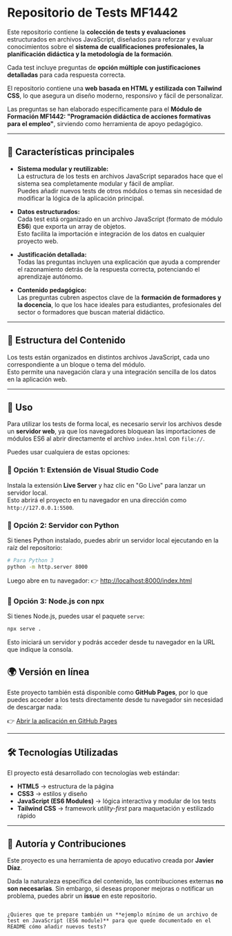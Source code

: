 # Repositorio de Tests MF1442

Este repositorio contiene la **colección de tests y evaluaciones** estructurados en archivos JavaScript, diseñados para reforzar y evaluar conocimientos sobre el **sistema de cualificaciones profesionales, la planificación didáctica y la metodología de la formación**.  

Cada test incluye preguntas de **opción múltiple con justificaciones detalladas** para cada respuesta correcta.  

El repositorio contiene una **web basada en HTML y estilizada con Tailwind CSS**, lo que asegura un diseño moderno, responsivo y fácil de personalizar.  

Las preguntas se han elaborado específicamente para el **Módulo de Formación MF1442: "Programación didáctica de acciones formativas para el empleo"**, sirviendo como herramienta de apoyo pedagógico.

---

## 📌 Características principales

- **Sistema modular y reutilizable:**  
  La estructura de los tests en archivos JavaScript separados hace que el sistema sea completamente modular y fácil de ampliar.  
  Puedes añadir nuevos tests de otros módulos o temas sin necesidad de modificar la lógica de la aplicación principal.  

- **Datos estructurados:**  
  Cada test está organizado en un archivo JavaScript (formato de módulo **ES6**) que exporta un array de objetos.  
  Esto facilita la importación e integración de los datos en cualquier proyecto web.  

- **Justificación detallada:**  
  Todas las preguntas incluyen una explicación que ayuda a comprender el razonamiento detrás de la respuesta correcta, potenciando el aprendizaje autónomo.  

- **Contenido pedagógico:**  
  Las preguntas cubren aspectos clave de la **formación de formadores y la docencia**, lo que los hace ideales para estudiantes, profesionales del sector o formadores que buscan material didáctico.  

---

## 📂 Estructura del Contenido

Los tests están organizados en distintos archivos JavaScript, cada uno correspondiente a un bloque o tema del módulo.  
Esto permite una navegación clara y una integración sencilla de los datos en la aplicación web.  

---


## 🚀 Uso

Para utilizar los tests de forma local, es necesario servir los archivos desde un **servidor web**, ya que los navegadores bloquean las importaciones de módulos ES6 al abrir directamente el archivo `index.html` con `file://`.

Puedes usar cualquiera de estas opciones:

### 🔹 Opción 1: Extensión de Visual Studio Code
Instala la extensión **Live Server** y haz clic en "Go Live" para lanzar un servidor local.  
Esto abrirá el proyecto en tu navegador en una dirección como `http://127.0.0.1:5500`.

### 🔹 Opción 2: Servidor con Python
Si tienes Python instalado, puedes abrir un servidor local ejecutando en la raíz del repositorio:

```bash
# Para Python 3
python -m http.server 8000
````

Luego abre en tu navegador:
👉 [http://localhost:8000/index.html](http://localhost:8000/index.html)

### 🔹 Opción 3: Node.js con npx

Si tienes Node.js, puedes usar el paquete `serve`:

```bash
npx serve .
```

Esto iniciará un servidor y podrás acceder desde tu navegador en la URL que indique la consola.



## 🌍 Versión en línea

Este proyecto también está disponible como **GitHub Pages**, por lo que puedes acceder a los tests directamente desde tu navegador sin necesidad de descargar nada:

👉 [Abrir la aplicación en GitHub Pages](https://heipry.github.io/<nombre-del-repositorio>/)

---

## 🛠️ Tecnologías Utilizadas

El proyecto está desarrollado con tecnologías web estándar:

* **HTML5** → estructura de la página
* **CSS3** → estilos y diseño
* **JavaScript (ES6 Modules)** → lógica interactiva y modular de los tests
* **Tailwind CSS** → framework *utility-first* para maquetación y estilizado rápido

---

## 👤 Autoría y Contribuciones

Este proyecto es una herramienta de apoyo educativo creada por **Javier Díaz**.

Dada la naturaleza específica del contenido, las contribuciones externas **no son necesarias**.
Sin embargo, si deseas proponer mejoras o notificar un problema, puedes abrir un **issue** en este repositorio.

```

¿Quieres que te prepare también un **ejemplo mínimo de un archivo de test en JavaScript (ES6 module)** para que quede documentado en el README cómo añadir nuevos tests?
```
